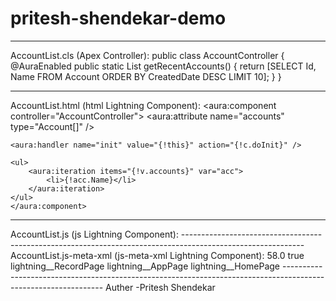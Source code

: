 # pritesh-shendekar-demo

------------------------------------------------------------------------------------------------
AccountList.cls (Apex Controller):
public class AccountController {
    @AuraEnabled
    public static List<Account> getRecentAccounts() {
        return [SELECT Id, Name FROM Account ORDER BY CreatedDate DESC LIMIT 10];
    }
}

-----------------------------------------------------------------------------------------------------
AccountList.html (html Lightning Component):
<aura:component controller="AccountController">
    <aura:attribute name="accounts" type="Account[]" />
    
    <aura:handler name="init" value="{!this}" action="{!c.doInit}" />
    
    <ul>
        <aura:iteration items="{!v.accounts}" var="acc">
            <li>{!acc.Name}</li>
        </aura:iteration>
    </ul>
    </aura:component>
------------------------------------------------------------------------------------------------------
AccountList.js (js Lightning Component):
<template>
   ({
    doInit: function(component, event, helper) {
        
        var action = component.get("c.getRecentAccounts");
        
        action.setCallback(this, function(response) {
            var state = response.getState();
            if (state === "SUCCESS") {
                component.set("v.accounts", response.getReturnValue());
            }
        })
        $A.enqueueAction(action); 
	}
 })
 
</template>
------------------------------------------------------------------------------------------------------------
AccountList.js-meta-xml (js-meta-xml Lightning Component):
<?xml version="1.0" encoding="UTF-8"?>
<LightningComponentBundle xmlns="http://soap.sforce.com/2006/04/metadata">
    <apiVersion>58.0</apiVersion>
    <isExposed>true</isExposed>
	<targets>
		<target>lightning__RecordPage</target>
		<target>lightning__AppPage</target>
		<target>lightning__HomePage</target>
	</targets>
</LightningComponentBundle>
---------------------------------------------------------------------------------------------------------------
Auther -Pritesh Shendekar
